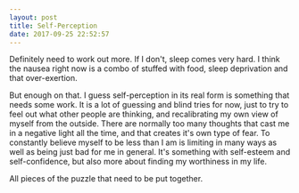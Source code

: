 ```yaml
---
layout: post
title: Self-Perception
date: 2017-09-25 22:52:57
---
```


Definitely need to work out more. If I don't, sleep comes very hard. I think the nausea right now is a combo of stuffed with food, sleep deprivation and that over-exertion. 

But enough on that.
I guess self-perception in its real form is something that needs some work. It is a lot of guessing and blind tries for now, just to try to feel out what other people are thinking, and recalibrating my own view of myself from the outside. There are normally too many thoughts that cast me in a negative light all the time, and that creates it's own type of fear. 
To constantly believe myself to be less than I am is limiting in many ways as well as being just bad for me in general. 
It's something with self-esteem and self-confidence, but also more about finding my worthiness in my life. 

All pieces of the puzzle that need to be put together. 
